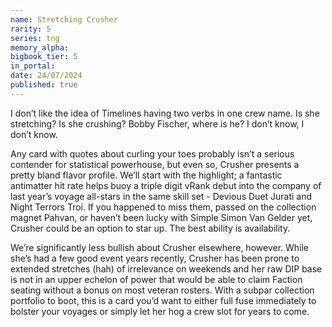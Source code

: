 ```yaml
---
name: Stretching Crusher
rarity: 5
series: tng
memory_alpha:
bigbook_tier: 5
in_portal:
date: 24/07/2024
published: true
---
```


I don’t like the idea of Timelines having two verbs in one crew name. Is she stretching? Is she crushing? Bobby Fischer, where is he? I don’t know, I don’t know.

Any card with quotes about curling your toes probably isn’t a serious contender for statistical powerhouse, but even so, Crusher presents a pretty bland flavor profile. We’ll start with the highlight; a fantastic antimatter hit rate helps buoy a triple digit vRank debut into the company of last year’s voyage all-stars in the same skill set - Devious Duet Jurati and Night Terrors Troi. If you happened to miss them, passed on the collection magnet Pahvan, or haven’t been lucky with Simple Simon Van Gelder yet, Crusher could be an option to star up. The best ability is availability.

We’re significantly less bullish about Crusher elsewhere, however. While she’s had a few good event years recently, Crusher has been prone to extended stretches (hah) of irrelevance on weekends and her raw DIP base is not in an upper echelon of power that would be able to claim Faction seating without a bonus on most veteran rosters. With a subpar collection portfolio to boot, this is a card you’d want to either full fuse immediately to bolster your voyages or simply let her hog a crew slot for years to come.

